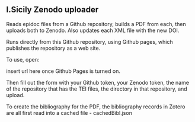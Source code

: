 ## I.Sicily Zenodo uploader

Reads epidoc files from a Github repository, builds a PDF from each, then uploads both to Zenodo.  Also updates each XML file with the new DOI.

Runs directly from this Github repository, using Github pages, which publishes the repository as a web site.

To use, open:

insert url here once Github Pages is turned on.

Then fill out the form with your Github token, your Zenodo token, the name of
the repository that has the TEI files, the directory in that repository, and upload.

To create the bibliography for the PDF, the bibliography records in Zotero are all first read into a cached file - cachedBibl.json
